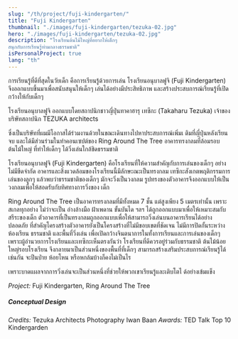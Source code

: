 ```yaml
---
slug: "/th/project/fuji-kindergarten/"
title: "Fuji Kindergarten"
thumbnail: "./images/fuji-kindergarten/tezuka-02.jpg"
hero: "./images/fuji-kindergarten/tezuka-02.jpg"
description: "โรงเรียนต้นไม้ใหญ่ที่อยากให้เด็กๆ
สนุกกับการเรียนรู้ท่ามกลางธรรมชาติ"
isPersonalProject: true
lang: "th"
---
```


การเรียนรู้ที่ดีที่สุดในวัยเด็ก คือการเรียนรู้ด้วยการเล่น โรงเรียนอนุบาลฟูจิ (Fuji
Kindergarten) จึงออกแบบขึ้นมาเพื่อสนับสนุนให้เด็กๆ
เล่นได้อย่างมีประสิทธิภาพ และสร้างประสบการณ์เรียนรู้ที่เปิดกว้างให้กับเด็กๆ

โรงเรียนอนุบาลฟูจิ ออกแบบโดยสถาปนิกชาวญี่ปุ่นทาคาฮารุ เทซึกะ (Takaharu
Tezuka) เจ้าของบริษัทสถาปนิก TEZUKA architects

ซึ่งเป็นบริษัทที่ผมมีโอกาสได้ร่วมงานด้วยในขณะเดินทางไปหาประสบการณ์เพิ่มเ
ติมที่ญี่ปุ่นหลังเรียนจบ และได้มีส่วนร่วมในทำคอนเซปต์ของ Ring Around The
Tree อาคารทรงกลมที่ล้อมรอบต้นไม้ใหญ่ ที่ทำให้เด็กๆ
ได้วิ่งเล่นใกล้ชิดธรรมชาติ

โรงเรียนอนุบาลฟูจิ (Fuji Kindergarten)
คือโรงเรียนที่ให้ความสำคัญกับการเล่นของเด็กๆ อย่างไม่มีขีดจำกัด
อาคารและสิ่งแวดล้อมของโรงเรียนนี้มีลักษะณะเป็นทรงกลม
เทซึกะสังเกตพฤติกรรมการเล่นของลูกๆ แล้วพบว่าธรรมชาติของเด็กๆ
มักจะวิ่งเป็นวงกลม
รูปทรงของตัวอาคารจึงออกแบบให้เป็นวงกลมเพื่อให้สอดรับกับทิศทางการวิ่งของ
เด็ก

Ring Around The Tree เป็นอาคารทรงกลมที่มีทั้งหมด 7 ชั้น แต่สูงเพียง 5
เมตรเท่านั้น เพราะสเกลทุกอย่าง ไม่ว่าจะเป็น อ่างล้างมือ ฝ้าเพดาน ขั้นบันได
ฯลฯ ได้ถูกออกแบบมาเพื่อให้เหมาะสมกับสรีระของเด็ก
ตัวอาคารที่เป็นทรงกลมถูกออกแบบเพื่อให้สามารถวิ่งเล่นบนอาคารเรียนได้อย่าง
ปลอดภัย ที่สำคัญโครงสร้างตัวอาคารยังเป็นโครงสร้างที่ไม่มีขอบเขตที่ชัดเจน
ไม่มีการปิดกั้นระหว่างห้องเรียน ธรรมชาติ และพื้นที่วิ่งเล่น
เพื่อเปิดกว้างจินตนาการในทั้งการเรียนและการเล่นของเด็กๆ
เพราะผู้อำนวยการโรงเรียนและเทซึกะเห็นตรงกันว่า
โรงเรียนที่ดีควรอยู่ร่วมกับธรรมชาติ ต้นไม้น้อยใหญ่รอบโรงเรียน
จึงกลายมาเป็นส่วนหนึ่งของพื้นที่ที่เด็กๆ
สามารถสร้างเสริมประสบการณ์เรียนรู้ได้เช่นกัน จะปีนป่าย ห้อยโหน
หรือหกล้มบ้างก็คงไม่เป็นไร

เพราะบาดแผลจากการวิ่งเล่นจะเป็นส่วนหนึ่งที่ช่วยให้พวกเขาเรียนรู้และเติบโตไ
ด้อย่างเข้มแข็ง

_Project:_ Fuji Kindergarten, Ring Around The Tree

##### Conceptual Design

_Credits:_ Tezuka Architects Photography Iwan Baan
_Awards:_ TED Talk Top 10 Kindergarden
